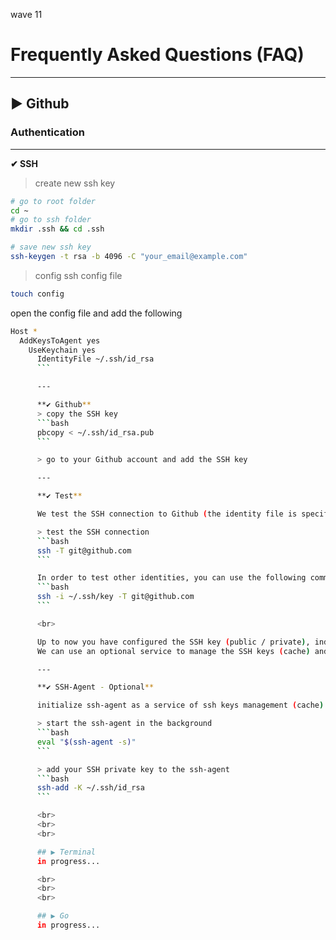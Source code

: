 wave 11

# Frequently Asked Questions (FAQ)

---

## ▶ Github
### Authentication

---

**✔ SSH**
> create new ssh key

```bash
# go to root folder
cd ~
# go to ssh folder
mkdir .ssh && cd .ssh

# save new ssh key
ssh-keygen -t rsa -b 4096 -C "your_email@example.com"
```

> config ssh config file
```bash
touch config
```
open the config file and add the following
```bash
Host *
  AddKeysToAgent yes
    UseKeychain yes
      IdentityFile ~/.ssh/id_rsa
      ```

      ---

      **✔ Github**
      > copy the SSH key
      ```bash
      pbcopy < ~/.ssh/id_rsa.pub
      ```

      > go to your Github account and add the SSH key

      ---

      **✔ Test**

      We test the SSH connection to Github (the identity file is specified in the config file)

      > test the SSH connection
      ```bash
      ssh -T git@github.com
      ```

      In order to test other identities, you can use the following command
      ```bash
      ssh -i ~/.ssh/key -T git@github.com
      ```

      <br>

      Up to now you have configured the SSH key (public / private), indicate ssh which identity file to use and added the SSH key (public) to your Github account.
      We can use an optional service to manage the SSH keys (cache) and avoid to enter the phrase each time we use the SSH key.

      ---

      **✔ SSH-Agent - Optional**

      initialize ssh-agent as a service of ssh keys management (cache) (optional)

      > start the ssh-agent in the background
      ```bash
      eval "$(ssh-agent -s)"
      ```

      > add your SSH private key to the ssh-agent
      ```bash
      ssh-add -K ~/.ssh/id_rsa
      ```

      <br>
      <br>
      <br>

      ## ▶ Terminal
      in progress...

      <br>
      <br>
      <br>

      ## ▶ Go
      in progress...
